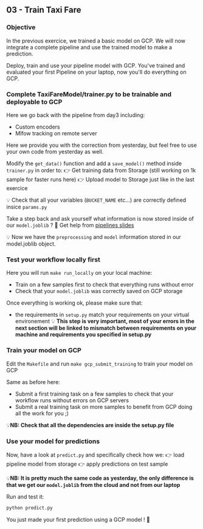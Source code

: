## 03 - Train Taxi Fare

### Objective

In the previous exercice, we trained a basic model on GCP. We will now integrate a complete pipeline and use the trained model to make a prediction.

Deploy, train and use your pipeline model with GCP.
You've trained and evaluated your first Pipeline on your laptop, now you'll do everything on GCP.

### Complete TaxiFareModel/trainer.py to be trainable and deployable to GCP

Here we go back with the pipeline from day3 including:
- Custom encoders
- Mlfow tracking on remote server

Here we provide you with the correction from yesterday, but feel free to use your own code from yesterday as well.

Modify the `get_data()` function and add a `save_model()` method inside `trainer.py` in order to:
👉 Get training data from Storage (still working on 1k sample for faster runs here)
👉 Upload model to Storage just like in the last exercice

💡 Check that all your variables (`BUCKET_NAME` etc...) are correctly defined insice `params.py`

Take a step back and ask yourself what information is now stored inside of our `model.joblib` ?
🤔 Get help from [pipelines slides](https://clients.widged.com/ynov/ai-and-cloud/d8/#1)

💡 Now we have the `preprocessing` and `model` information stored in our model.joblib object.

### Test your workflow locally first

Here you will run `make run_locally` on your local machine:
- Train on a few samples first to check that everything runs without error
- Check that your `model.joblib` was correctly saved on GCP storage

Once everything is working ok, please make sure that:
- the requirements in `setup.py` match your requirements on your virtual environement
💡 **This step is very important, most of your errors in the next section will be linked to mismatch between requirements on your machine and requirements you specified in setup.py**

### Train your model on GCP

Edit the `Makefile` and run `make gcp_submit_training` to train your model on GCP

Same as before here:
- Submit a first training task on a few samples to check that your workflow runs without errors on GCP servers
- Submit a real training task on more samples to benefit from GCP doing all the work for you ;)

💡**NB: Check that all the dependencies are inside the setup.py file**

### Use your model for predictions

Now, have a look at `predict.py` and specifically check how we:
👉 load pipeline model from storage
👉 apply predictions on test sample

💡**NB: It is pretty much the same code as yesterday, the only difference is that we get our `model.joblib` from the cloud and not from our laptop**

Run and test it:
```bash
python predict.py
```

You just made your first prediction using a GCP model ! 🚀

